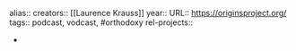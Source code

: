 alias::
creators:: [[Laurence Krauss]] 
year::
URL:: https://originsproject.org/
tags:: podcast, vodcast, #orthodoxy 
rel-projects::


-